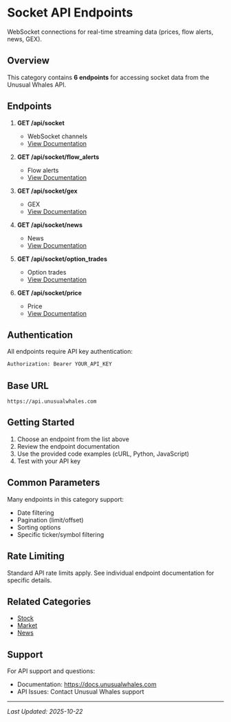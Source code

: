 # Socket API Endpoints

WebSocket connections for real-time streaming data (prices, flow alerts, news, GEX).

## Overview

This category contains **6 endpoints** for accessing socket data from the Unusual Whales API.

## Endpoints

1. **GET /api/socket**
   - WebSocket channels
   - [View Documentation](./socket-gex.md)

2. **GET /api/socket/flow_alerts**
   - Flow alerts
   - [View Documentation](./socket-flow_alerts.md)

3. **GET /api/socket/gex**
   - GEX
   - [View Documentation](./socket-gex.md)

4. **GET /api/socket/news**
   - News
   - [View Documentation](./socket-news.md)

5. **GET /api/socket/option_trades**
   - Option trades
   - [View Documentation](./socket-option_trades.md)

6. **GET /api/socket/price**
   - Price
   - [View Documentation](./socket-price.md)


## Authentication

All endpoints require API key authentication:

```bash
Authorization: Bearer YOUR_API_KEY
```

## Base URL

```
https://api.unusualwhales.com
```

## Getting Started

1. Choose an endpoint from the list above
2. Review the endpoint documentation
3. Use the provided code examples (cURL, Python, JavaScript)
4. Test with your API key

## Common Parameters

Many endpoints in this category support:
- Date filtering
- Pagination (limit/offset)
- Sorting options
- Specific ticker/symbol filtering

## Rate Limiting

Standard API rate limits apply. See individual endpoint documentation for specific details.

## Related Categories

- [Stock](../stock/README.md)
- [Market](../market/README.md)
- [News](../news/README.md)

## Support

For API support and questions:
- Documentation: https://docs.unusualwhales.com
- API Issues: Contact Unusual Whales support

---

*Last Updated: 2025-10-22*

